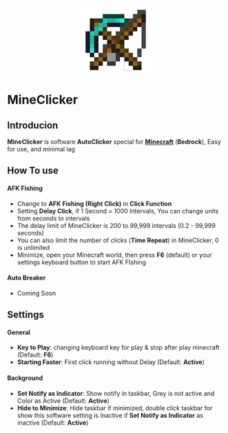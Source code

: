 <p align="center">
  <img src="MineClicker/Resources/Fishing_Rod.png">
</p>

# MineClicker

Introducion
-----
**MineClicker** is software **AutoClicker** special for [**Minecraft**](http://minecraft.net) (**Bedrock**), Easy for use, and minimal lag

## How To use

#### AFK Fishing

- Change to **AFK Fishing (Right Click)** in **Click Function**
- Setting **Delay Click**, if 1 Second = 1000 Intervals, You can change units from seconds to intervals
- The delay limit of MineClicker is 200 to 99,999 intervals (0.2 - 99,999 seconds)
- You can also limit the number of clicks (**Time Repeat**) in MineClicker, 0 is unlimited
- Minimize, open your Minecraft world, then press **F6** (default) or your settings keyboard button to start AFK FIshing

#### Auto Breaker

- Coming Soon

## Settings

#### General

- **Key to Play**: changing keyboard key for play & stop after play minecraft (Default: **F6**)
- **Starting Faster**: First click running without Delay (Default: **Active**)

#### Background

- **Set Notify as Indicator**: Show notify in taskbar, Grey is not active and Color as Active (Default: **Active**)
- **Hide to Minimize**: Hide taskbar if minimized, double click taskbar for show this software setting is Inactive if **Set Notify as Indicator** as inactive (Default: **Active**)
